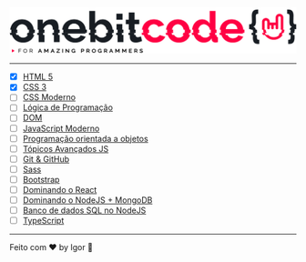 <div style="text-align: center;">
  <a href="#">
    <img alt="Onebitcode" src="./.github/logo.png"/>
  </a>
</div>

---

- [X] [HTML 5](./HTML)
- [X] [CSS 3](./CSS)
- [ ] [CSS Moderno](#)
- [ ] [Lógica de Programação](#)
- [ ] [DOM](#)
- [ ] [JavaScript Moderno](#)
- [ ] [Programação orientada a objetos](#)
- [ ] [Tópicos Avançados JS](#)
- [ ] [Git & GitHub](#)
- [ ] [Sass](#)
- [ ] [Bootstrap](#)
- [ ] [Dominando o React](#)
- [ ] [Dominando o NodeJS + MongoDB](#)
- [ ] [Banco de dados SQL no NodeJS](#)
- [ ] [TypeScript](#)

---

Feito com ❤ by Igor 🖖
